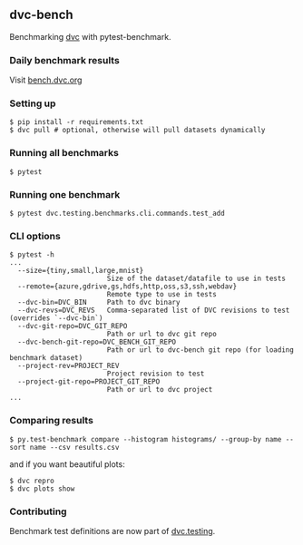 ## dvc-bench
Benchmarking [dvc](https://github.com/iterative/dvc) with pytest-benchmark.

### Daily benchmark results

Visit [bench.dvc.org](http://bench.dvc.org/)

### Setting up
```
$ pip install -r requirements.txt
$ dvc pull # optional, otherwise will pull datasets dynamically
```

### Running all benchmarks
```console
$ pytest
```

### Running one benchmark
```console
$ pytest dvc.testing.benchmarks.cli.commands.test_add
```

### CLI options
```
$ pytest -h
...
  --size={tiny,small,large,mnist}
                        Size of the dataset/datafile to use in tests
  --remote={azure,gdrive,gs,hdfs,http,oss,s3,ssh,webdav}
                        Remote type to use in tests
  --dvc-bin=DVC_BIN     Path to dvc binary
  --dvc-revs=DVC_REVS   Comma-separated list of DVC revisions to test (overrides `--dvc-bin`)
  --dvc-git-repo=DVC_GIT_REPO
                        Path or url to dvc git repo
  --dvc-bench-git-repo=DVC_BENCH_GIT_REPO
                        Path or url to dvc-bench git repo (for loading benchmark dataset)
  --project-rev=PROJECT_REV
                        Project revision to test
  --project-git-repo=PROJECT_GIT_REPO
                        Path or url to dvc project
...
```

### Comparing results
```
$ py.test-benchmark compare --histogram histograms/ --group-by name --sort name --csv results.csv
```

and if you want beautiful plots:

```
$ dvc repro
$ dvc plots show
```

### Contributing

Benchmark test definitions are now part of [dvc.testing](https://github.com/iterative/dvc/tree/main/dvc/testing).
